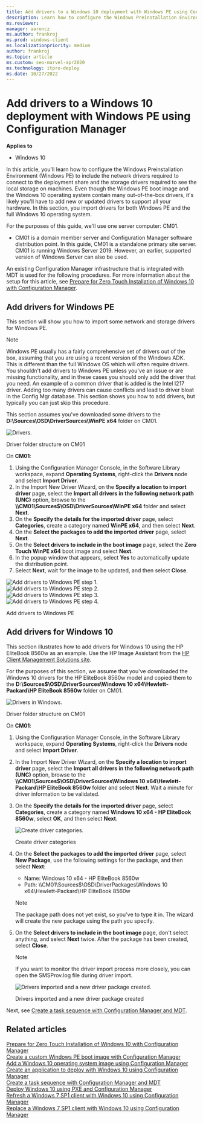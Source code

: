 ```yaml
---
title: Add drivers to a Windows 10 deployment with Windows PE using Configuration Manager
description: Learn how to configure the Windows Preinstallation Environment (Windows PE) to include required network and storage drivers.
ms.reviewer: 
manager: aaroncz
ms.author: frankroj
ms.prod: windows-client
ms.localizationpriority: medium
author: frankroj
ms.topic: article
ms.custom: seo-marvel-apr2020
ms.technology: itpro-deploy
ms.date: 10/27/2022
---
```


# Add drivers to a Windows 10 deployment with Windows PE using Configuration Manager

**Applies to**

- Windows 10

In this article, you'll learn how to configure the Windows Preinstallation Environment (Windows PE) to include the network drivers required to connect to the deployment share and the storage drivers required to see the local storage on machines. Even though the Windows PE boot image and the Windows 10 operating system contain many out-of-the-box drivers, it's likely you'll have to add new or updated drivers to support all your hardware. In this section, you import drivers for both Windows PE and the full Windows 10 operating system.

For the purposes of this guide, we'll use one server computer: CM01.
- CM01 is a domain member server and Configuration Manager software distribution point. In this guide, CM01 is a standalone primary site server. CM01 is running Windows Server 2019. However, an earlier, supported version of Windows Server can also be used.  

 An existing Configuration Manager infrastructure that is integrated with MDT is used for the following procedures. For more information about the setup for this article, see [Prepare for Zero Touch Installation of Windows 10 with Configuration Manager](prepare-for-zero-touch-installation-of-windows-10-with-configuration-manager.md).

## Add drivers for Windows PE

This section will show you how to import some network and storage drivers for Windows PE. 

>[!NOTE]
>Windows PE usually has a fairly comprehensive set of drivers out of the box, assuming that you are using a recent version of the Windows ADK. This is different than the full Windows OS which will often require drivers. You shouldn't add drivers to Windows PE unless you've an issue or are missing functionality, and in these cases you should only add the driver that you need.  An example of a common driver that is added is the Intel I217 driver. Adding too many drivers can cause conflicts and lead to driver bloat in the Config Mgr database. This section shows you how to add drivers, but typically you can just skip this procedure.

This section assumes you've downloaded some drivers to the **D:\\Sources\\OSD\\DriverSources\\WinPE x64** folder on CM01.

![Drivers.](../images/cm01-drivers.png)

Driver folder structure on CM01

On **CM01**:

1. Using the Configuration Manager Console, in the Software Library workspace, expand **Operating Systems**, right-click the **Drivers** node and select **Import Driver**.
2. In the Import New Driver Wizard, on the **Specify a location to import driver** page, select the **Import all drivers in the following network path (UNC)** option, browse to the **\\\\CM01\\Sources$\\OSD\\DriverSources\\WinPE x64** folder and select **Next**.
3. On the **Specify the details for the imported driver** page, select **Categories**, create a category named **WinPE x64**, and then select **Next**.
4. On the **Select the packages to add the imported driver** page, select **Next**.
5. On the **Select drivers to include in the boot image** page, select the **Zero Touch WinPE x64** boot image and select **Next**.
6. In the popup window that appears, select **Yes** to automatically update the distribution point.
7. Select **Next**, wait for the image to be updated, and then select **Close**.

  ![Add drivers to Windows PE step 1.](../images/fig21-add-drivers1.png)<br>
  ![Add drivers to Windows PE step 2.](../images/fig21-add-drivers2.png)<br>
  ![Add drivers to Windows PE step 3.](../images/fig21-add-drivers3.png)<br>
  ![Add drivers to Windows PE step 4.](../images/fig21-add-drivers4.png)

  Add drivers to Windows PE

## Add drivers for Windows 10

This section illustrates how to add drivers for Windows 10 using the HP EliteBook 8560w as an example. Use the HP Image Assistant from the [HP Client Management Solutions site](https://hp.com/go/clientmanagement).

For the purposes of this section, we assume that you've downloaded the Windows 10 drivers for the HP EliteBook 8560w model and copied them to the **D:\Sources$\OSD\DriverSources\Windows 10 x64\Hewlett-Packard\HP EliteBook 8560w** folder on CM01.

![Drivers in Windows.](../images/cm01-drivers-windows.png)

Driver folder structure on CM01

On **CM01**:

1. Using the Configuration Manager Console, in the Software Library workspace, expand **Operating Systems**, right-click the **Drivers** node and select **Import Driver**.
2. In the Import New Driver Wizard, on the **Specify a location to import driver** page, select the **Import all drivers in the following network path (UNC)** option, browse to the **\\\\CM01\\Sources$\\OSD\\DriverSources\\Windows 10 x64\\Hewlett-Packard\\HP EliteBook 8560w** folder and select **Next**. Wait a minute for driver information to be validated.
3. On the **Specify the details for the imported driver** page, select **Categories**, create a category named **Windows 10 x64 - HP EliteBook 8560w**, select **OK**, and then select **Next**.

    ![Create driver categories.](../images/fig22-createcategories.png "Create driver categories")

    Create driver categories


4. On the **Select the packages to add the imported driver** page, select **New Package**, use the following settings for the package, and then select **Next**:

    * Name: Windows 10 x64 - HP EliteBook 8560w
    * Path: \\\\CM01\\Sources$\\OSD\\DriverPackages\\Windows 10 x64\\Hewlett-Packard\\HP EliteBook 8560w

    >[!NOTE]
    >The package path does not yet exist, so you've to type it in. The wizard will create the new package using the path you specify.

5.  On the **Select drivers to include in the boot image** page, don't select anything, and select **Next** twice. After the package has been created, select **Close**.

    >[!NOTE]
    >If you want to monitor the driver import process more closely, you can open the SMSProv.log file during driver import.
  
    ![Drivers imported and a new driver package created.](../images/cm01-drivers-packages.png "Drivers imported and a new driver package created")
  
    Drivers imported and a new driver package created

Next, see [Create a task sequence with Configuration Manager and MDT](create-a-task-sequence-with-configuration-manager-and-mdt.md).

## Related articles

[Prepare for Zero Touch Installation of Windows 10 with Configuration Manager](prepare-for-zero-touch-installation-of-windows-10-with-configuration-manager.md)<br>
[Create a custom Windows PE boot image with Configuration Manager](create-a-custom-windows-pe-boot-image-with-configuration-manager.md)<br>
[Add a Windows 10 operating system image using Configuration Manager](add-a-windows-10-operating-system-image-using-configuration-manager.md)<br>
[Create an application to deploy with Windows 10 using Configuration Manager](create-an-application-to-deploy-with-windows-10-using-configuration-manager.md)<br>
[Create a task sequence with Configuration Manager and MDT](./create-a-task-sequence-with-configuration-manager-and-mdt.md)<br>
[Deploy Windows 10 using PXE and Configuration Manager](deploy-windows-10-using-pxe-and-configuration-manager.md)<br>
[Refresh a Windows 7 SP1 client with Windows 10 using Configuration Manager](refresh-a-windows-7-client-with-windows-10-using-configuration-manager.md)<br>
[Replace a Windows 7 SP1 client with Windows 10 using Configuration Manager](replace-a-windows-7-client-with-windows-10-using-configuration-manager.md)<br>
